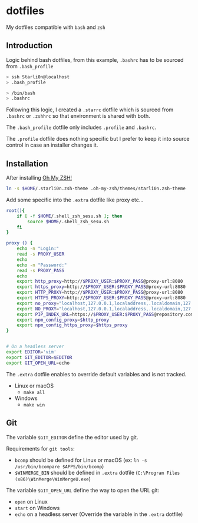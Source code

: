 # dotfiles
My dotfiles compatible with `bash` and `zsh`

## Introduction

Logic behind bash dotfiles, from this example, `.bashrc` has to be sourced from `.bash_profile`
```sh
> ssh Starli0n@localhost
> .bash_profile

> /bin/bash
> .bashrc
```

Following this logic, I created a `.starrc` dotfile which is sourced from `.bashrc` or `.zshhrc` so that environment is shared with both.

The `.bash_profile` dotfile only includes `.profile` and `.bashrc`.

The `.profile` dotfile does nothing specific but I prefer to keep it into source control in case an installer changes it.


## Installation

After installing [Oh My ZSH!](https://ohmyz.sh)

```sh
ln -s $HOME/.starli0n.zsh-theme .oh-my-zsh/themes/starli0n.zsh-theme
```

Add some specific into the `.extra` dotfile like proxy etc...
```sh
root(){
    if [ -f $HOME/.shell_zsh_sesu.sh ]; then
        source $HOME/.shell_zsh_sesu.sh
    fi
}

proxy () {
	echo -n "Login:"
	read -s PROXY_USER
	echo
	echo -n "Password:"
	read -s PROXY_PASS
	echo
	export http_proxy=http://$PROXY_USER:$PROXY_PASS@proxy-url:8080
	export https_proxy=http://$PROXY_USER:$PROXY_PASS@proxy-url:8080
	export HTTP_PROXY=http://$PROXY_USER:$PROXY_PASS@proxy-url:8080
	export HTTPS_PROXY=http://$PROXY_USER:$PROXY_PASS@proxy-url:8080
	export no_proxy="localhost,127.0.0.1,localaddress,.localdomain,127.*,192.168.*,172.*,10.*"
	export NO_PROXY="localhost,127.0.0.1,localaddress,.localdomain,127.*,192.168.*,172.*,10.*"
	export PIP_INDEX_URL=https://$PROXY_USER:$PROXY_PASS@repository.com
	export npm_config_proxy=$http_proxy
	export npm_config_https_proxy=$https_proxy
}


# On a headless server
export EDITOR='vim'
export GIT_EDITOR=$EDITOR
export GIT_OPEN_URL=echo
```

The `.extra` dotfile enables to override default variables and is not tracked.

* Linux or macOS
	* `make all`
* Windows
	* `make win`

## Git

The variable `$GIT_EDITOR` define the editor used by git.

Requirements for `git tools`:
- `bcomp` should be defined for Linux or macOS (ex: `ln -s /usr/bin/bcompare $APPS/bin/bcomp`)
- `$WINMERGE_BIN` should be defined in `.extra` dotfile (`C:\Program Files (x86)\WinMerge\WinMergeU.exe`)

The variable `$GIT_OPEN_URL` define the way to open the URL git:
- `open` on Linux
- `start` on Windows
- `echo` on a headless server (Override the variable in the `.extra` dotfile)
